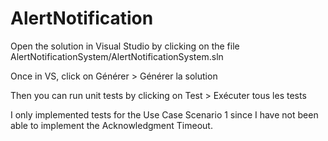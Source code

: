 # AlertNotification

Open the solution in Visual Studio by clicking on the file AlertNotificationSystem/AlertNotificationSystem.sln

Once in VS, click on Générer > Générer la solution

Then you can run unit tests by clicking on Test > Exécuter tous les tests

I only implemented tests for the Use Case Scenario 1 since I have not been able to implement the Acknowledgment Timeout.
